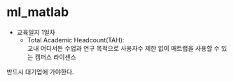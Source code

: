 # ml_matlab
* 교육일지 1일차
    * Total Academic Headcount(TAH):  
교내 어디서든 수업과 연구 목적으로 사용자수 제한 없이 매트랩을 사용할 수 있는 캠퍼스 라이센스


반드시 대기업에 가야한다.
